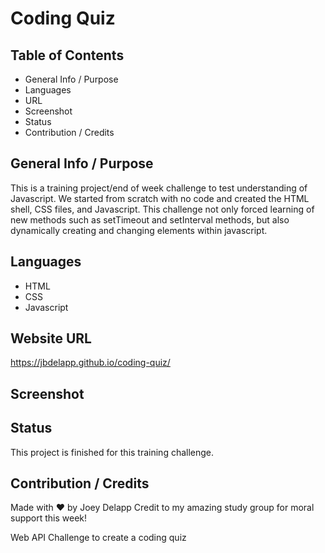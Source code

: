 # Coding Quiz

## Table of Contents
* General Info / Purpose
* Languages
* URL
* Screenshot
* Status
* Contribution / Credits

## General Info / Purpose
This is a training project/end of week challenge to test understanding of Javascript. We started from scratch with no code and created the HTML shell, CSS files, and Javascript. This challenge not only forced learning of new methods such as setTimeout and setInterval methods, but also dynamically creating and changing elements within javascript. 

## Languages
* HTML
* CSS
* Javascript

## Website URL
https://jbdelapp.github.io/coding-quiz/

## Screenshot


## Status

This project is finished for this training challenge.

## Contribution / Credits
Made with ❤️ by Joey Delapp
Credit to my amazing study group for moral support this week! 

Web API Challenge to create a coding quiz

